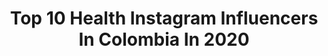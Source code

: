 ---
title: Top 10 Health Instagram Influencers In Colombia In 2020
description: >-
  Find top health Instagram influencers in Colombia in 2020. Most popular hashtags: #fitness #healthy #healthyfood #healthylifestyle.
platform: Instagram
hits: 129
text_top: See the most popular Instagram profiles on inBeat.
text_bottom: inBeat holds 129 Instagram influencers like this in Colombia for you to connect with.
profiles:
  - username: "valentinathorne"
    fullname: >-
      Valentina 🏹
    bio: >-
      Colombia 🇨🇴 Healthy lifestyle 🏋🏻‍♀️ Graphic communication design 🎨 Embajadora: @inhsportswearoficial @thorn.19 🌹
    location: "Colombia"
    followers: 147109
    engagement: 818
    commentsToLikes: 0.016588
    id: ckapbottv0qp30i78foawh7df
    verified: false
    hashtags: "#happyweekend, #weekend"
  - username: "kevincardenas__"
    fullname: >-
      Kevin Cardenas 🇨🇴
    bio: >-
      🔥 desafío súper regiones 2019 #cafetero 📝admon de negocios internacionales 📸modelo 🏋🏻 CrossFit @healthysportscolombia
    location: "Colombia"
    followers: 58298
    engagement: 378
    commentsToLikes: 0.033858
    id: ckapckj38474m0i788cgi5sma
    verified: false
    hashtags: "#motivacion, #photography, #fitness, #fotografia"
  - username: "serg2210"
    fullname: >-
      Sergio
    bio: >-
      Colombian 🇨🇴 West Hollywood. Men’s health PA-C
    location: "Colombia"
    followers: 4732
    engagement: 2050
    commentsToLikes: 0.029528
    id: ck5c77vu56zz10i11u03xym2o
    verified: false
    hashtags: "#vacation, #colombian, #riodejaneiro, #rionewyears2019"
  - username: "chdermatologia"
    fullname: >-
      CLAUDIA HERNÁNDEZ
    bio: >-
      МD.Derмaтologιѕт •Expert Injector💉•KOL🌎•Research 🔬 360 Face & Body health - anti-aging & beauty strategies 📍Medellín-Col🇨🇴 📲574-4443072-3006413849
    location: "Colombia"
    followers: 86504
    engagement: 175
    commentsToLikes: 0.015401
    id: ck0w71ryubc2d0i19xvjyd5io
    verified: false
    hashtags: "#dermatology, #beauty, #medellin, #fillers"
  - username: "the_runaddict"
    fullname: >-
      George | Running & Tri Junkie
    bio: >-
      ‣ Marketing | Triathlon & running coach 👉🏻 @aethosport ‣ Health & wellness motivation. ‣ 4 major marathons ⭐️ (so far).
    location: "Colombia"
    followers: 10326
    engagement: 673
    commentsToLikes: 0.079774
    id: ckaozhml1lxdo0i78gltg1vkd
    verified: false
    hashtags: "#3athlonlife, #gayrunner, #nacimosparamovernos, #vamosaethos"
  - username: "pameperez.p"
    fullname: >-
      Pame Perez
    bio: >-
      💥@by.pameperez 🍴#RecetasPamePerez ❣️IIN Health Coach 💪🏼FitnessEnthusiast 🍏LiveHealthy-LiveLonger 🎨Diseñadora
    location: "Colombia"
    followers: 21924
    engagement: 730
    commentsToLikes: 0.108694
    id: ck13c63keysra0i19xh0geu5r
    verified: false
    hashtags: "#rainbowbaby, #recetaspameperez, #marianopelaezperez, #15weekspregnant"
  - username: "changeyourlifewmel"
    fullname: >-
      Melissa 🌶
    bio: >-
      NASM CPT | COACH Official Fitness Page 🧿 Fitness | Health | Motivation ✨ 💪🏼 @thegiveprogram CODE: MCORR COLOMBIANA 🇨🇴 —- NEW YORK 📍
    location: "Colombia"
    followers: 5106
    engagement: 851
    commentsToLikes: 0.053729
    id: ck8t1veuhx6sp0j7825w41la7
    verified: false
    hashtags: "#igdaily, #lookatmenow, #fit, #love"
  - username: "naty.desafio15"
    fullname: >-
      NATALIA VARGAS ❤️🇨🇴
    bio: >-
      DESAFIO SUPER REGIONES 2019💙 ATLETA CROSSFIT 🤸🏻‍♀️🏋🏻‍♀️ #Neiva-Huila @healthysportscolombia 💜 @eliteboxneiva 🏡 @natuzmv20 🍧
    location: "Colombia"
    followers: 41253
    engagement: 677
    commentsToLikes: 0.025093
    id: ck5zqdfmfuega0i14yvkra2cm
    verified: false
    hashtags: "#staystrong, #powergirl, #encasa, #strongwomen"
  - username: "camilatorresfit"
    fullname: >-
      Camila Torres
    bio: >-
      Singer🎙 Mamá de Juan David 👼🏻 Embajadora @clubbodytech Workouts💪🏼 Recetas deliciosas y Saludables❤ HealthyChoices🌻 A Otro Nivel 2017🔝 #fitmom #fitness
    location: "Colombia"
    followers: 31561
    engagement: 141
    commentsToLikes: 0.083935
    id: ck6u9eudmx5mt0j7108uih0pe
    verified: false
    hashtags: "#nutrition, #healthylifestyle, #healthy, #fatloss"
  - username: "vaneroldanb"
    fullname: >-
      ᘎᥲᥒᥱ⳽⳽ᥲ ᖇoꙆᑯᥲ́ᥒ ᙖ
    bio: >-
      ℙ𝕤𝕚𝕔𝕠́𝕝𝕠𝕘𝕒 📖 🅘🅝🅕🅛🅤🅔🅝🅒🅔🅡 ✨🧘🏻‍♀️ #healthcoach en formación💡 @bangenergy @vaneroldan15 mi otra cuenta
    location: "Colombia"
    followers: 270042
    engagement: 211
    commentsToLikes: 0.013643
    id: ck5ci7n6es5zv0i110rljkcji
    verified: false
    hashtags: "#bangenergy, #redline, #redlineenergy, #energydrink"
---